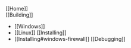 [[Home]]  
[[Building]]  
* [[Windows]]
* [[Linux]]
[[Installing]]  
* [[Installing#windows-firewall]]
[[Debugging]]
